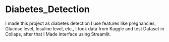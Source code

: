 # Diabetes_Detection
I made this project as diabetes detection I use features like pregnancies, Glucose level, Insuline level, etc., I took data from Kaggle and test Dataset in Collaps, after that I Made interface using Streamlit.
